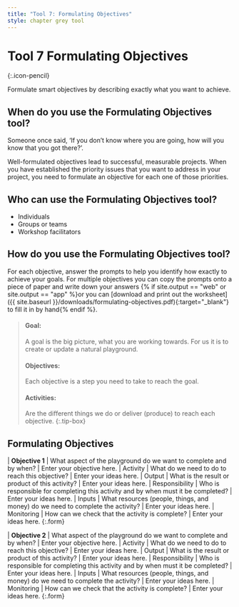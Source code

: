 ```yaml
---
title: "Tool 7: Formulating Objectives"
style: chapter grey tool
---
```


# **Tool 7** Formulating Objectives
{:.icon-pencil}

Formulate smart objectives by describing exactly what you want to achieve.

## When do you use the Formulating Objectives tool?

Someone once said, ‘If you don’t know where you are going, how will you know that you got there?’.

Well-formulated objectives lead to successful, measurable projects. When you have established the priority issues that you want to address in your project, you need to formulate an objective for each one of those priorities.

## Who can use the Formulating Objectives tool?

-   Individuals
-   Groups or teams
-   Workshop facilitators

## How do you use the Formulating Objectives tool?

For each objective, answer the prompts to help you identify how exactly to achieve your goals. For multiple objectives you can copy the prompts onto a piece of paper and write down your answers {% if site.output == "web" or site.output == "app" %}or you can [download and print out the worksheet]({{ site.baseurl }}/downloads/formulating-objectives.pdf){:target="_blank"} to fill it in by hand{% endif %}.

> #### Goal:
> 
> A goal is the big picture, what you are working towards. For us it is to create or update a natural playground.
> 
> #### Objectives:
> 
> Each objective is a step you need to take to reach the goal.
> 
> #### Activities:
> 
> Are the different things we do or deliver (produce) to reach each objective.
{:.tip-box}

## Formulating Objectives

| **Objective 1** | What aspect of the playground do we want to complete and by when? | Enter your objective here.
| Activity | What do we need to do to reach this objective? | Enter your ideas here.
| Output | What is the result or product of this activity? | Enter your ideas here.
| Responsibility | Who is responsible for completing this activity and by when must it be completed? | Enter your ideas here.
| Inputs | What resources (people, things, and money) do we need to complete the activity? | Enter your ideas here.
| Monitoring | How can we check that the activity is complete? | Enter your ideas here.
{:.form}

| **Objective 2** | What aspect of the playground do we want to complete and by when? | Enter your objective here.
| Activity | What do we need to do to reach this objective? | Enter your ideas here.
| Output | What is the result or product of this activity? | Enter your ideas here.
| Responsibility | Who is responsible for completing this activity and by when must it be completed? | Enter your ideas here.
| Inputs | What resources (people, things, and money) do we need to complete the activity? | Enter your ideas here.
| Monitoring | How can we check that the activity is complete? | Enter your ideas here.
{:.form}
